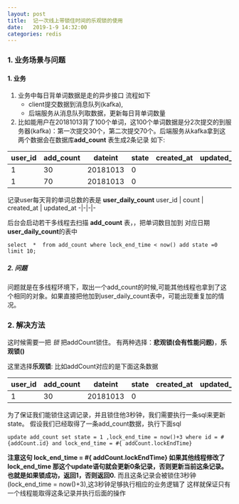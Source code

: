 ```yaml
---
layout: post
title:  记一次线上带锁住时间的乐观锁的使用
date:   2019-1-9 14:32:00
categories: redis
---
```


### 1. 业务场景与问题
#### 1. 业务
1. 业务中每日背单词数据是走的异步接口 流程如下
   * client提交数据到消息队列(kafka),
   * 后端服务从消息队列取数据，更新每日背单词数量
2. 比如能用户在20181013背了100个单词，这100个单词数据是分2次提交的到服务器(kafka)：第一次提交30个，第二次提交70个。后端服务从kafka拿到这两个数据会在数据库**add_count** 表生成2条记录 如下:
   

user_id | add_count |  dateint | state | created_at | updated_at | lock_end_time
-|-|-|-|-|-|-
1   |     30  |   20181013 |   0   
1    |    70   |  20181013  |  0

记录user每天背的单词总数的表是 **user_daily_count**
user_id  |  count |   created_at    |  updated_at 
-|-|-|-

后台会启动若干多线程去扫描 **add_count** 表，，把单词数目加到 对应日期**user_daily_count**的表中
```
select  *  from add_count where lock_end_time < now() add state =0 limit 10;
```

##### 2. 问题
问题就是在多线程环境下，取出一个add_count的时候,可能其他线程也拿到了这个相同的对象。如果直接把他加到user_daily_count表中，可能出现重复加的情况。

### 2. 解决方法
这时候需要一把 *锁* 把addCount锁住。
有两种选择：**悲观锁(会有性能问题)**，**乐观锁()**

这里选择**乐观锁**:
比如addCount对应的是下面这条数据

user_id | add_count |  dateint | state | created_at | updated_at | lock_end_time
-|-|-|-|-|-|-
1   |     30  |   20181013 |   0   

为了保证我们能锁住这调记录，并且锁住他3秒钟，我们需要执行一条sql来更新state。
假设我们已经取得了一条add_count数据，执行下面sql
```
update add_count set state = 1 ,lock_end_time = now()+3 where id = #{addCount.id} and lock_end_time = #{ addCount.lockEndTime}
```
**注意这句 lock_end_time = #{ addCount.lockEndTime} 如果其他线程修改了lock_end_time 那这个update语句就会更新0条记录，否则更新当前这条记录。也就是如果锁成功，返回1，否则返回0.**
而且这条记录会被锁住3秒钟(lock_end_time = now()+3),这3秒钟足够执行相应的业务逻辑了
这样就保证只有一个线程能取得这条记录并执行后面的操作


